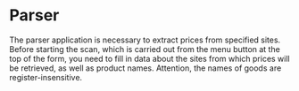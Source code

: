 # Parser
The parser application is necessary to extract prices from specified sites.
Before starting the scan, which is carried out from the menu button at the top of the form, 
you need to fill in data about the sites from which prices will be retrieved, as well as product names. 
Attention, the names of goods are register-insensitive.
